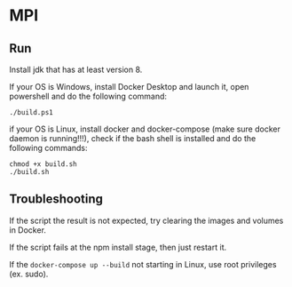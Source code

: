 # MPI
## Run
Install jdk that has at least version 8.

If your OS is Windows, install Docker Desktop and launch it, open powershell and do the following command:
```
./build.ps1
```
if your OS is Linux, install docker and docker-compose (make sure docker daemon is running!!!), check if the bash shell is installed and do the following commands:
```
chmod +x build.sh
./build.sh
```

## Troubleshooting
If the script the result is not expected, try clearing the images and volumes in Docker.

If the script fails at the npm install stage, then just restart it.

If the `docker-compose up --build` not starting in Linux, use root privileges (ex. sudo).
